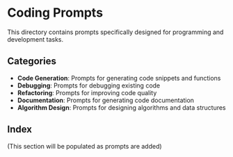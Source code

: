 # Coding Prompts

This directory contains prompts specifically designed for programming and development tasks.

## Categories

- **Code Generation**: Prompts for generating code snippets and functions
- **Debugging**: Prompts for debugging existing code
- **Refactoring**: Prompts for improving code quality
- **Documentation**: Prompts for generating code documentation
- **Algorithm Design**: Prompts for designing algorithms and data structures

## Index

(This section will be populated as prompts are added)
